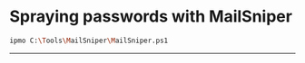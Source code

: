 
# Spraying passwords with MailSniper

```bash
ipmo C:\Tools\MailSniper\MailSniper.ps1
```

------------------

